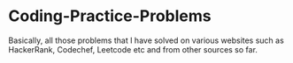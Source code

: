 # Coding-Practice-Problems
Basically, all those problems that I have solved on various websites such as HackerRank, Codechef, Leetcode etc and from other sources so far.
